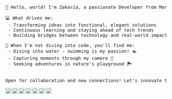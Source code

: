 
<pre>
👋 Hello, world! I'm Zakaria, a passionate Developer from Morocco.

💻 What drives me:
 - Transforming ideas into functional, elegant solutions
 - Continuous learning and staying ahead of tech trends
 - Building bridges between technology and real-world impact

🌊 When I'm not diving into code, you'll find me:
 - Diving into water - swimming is my passion! 🏊
 - Capturing moments through my camera 📸
 - Seeking adventures in nature's playground 🏞️

</pre>


<pre>
Open for collaboration and new connections! Let's innovate together. 💡 
</pre>

<div align="left">

<!--
```
Curious about my projects? Want to collaborate? Or just chat? Don't be shy - drop me a line!
```
-->
   <a href="mailto:zelhajou@gmail.com">
     <img
       align="left"
       alt="Gmail"
       width="18px"
       src="https://cdn.simpleicons.org/gmail/000/fff"
     />
   </a>
   <!-- <a href="https://www.github.com/zelhajou">
     <img align="left" alt="Github" width="18px" src="https://cdn.simpleicons.org/github/000/fff" />
 </a> -->
   <a href="https://www.linkedin.com/in/zelhajou/">
     <img
       align="left"
       alt="Linkedin"
       width="18px"
       src="https://cdn.simpleicons.org/linkedin/000/fff"
     />
   </a>
   <a href="https://twitter.com/zelhajou">
     <img
       align="left"
       alt="Twitter"
       width="18px"
       src="https://cdn.simpleicons.org/x/000/fff"
     />
   </a>
   <a href="https://discord.com/users/aaaikrz">
     <img
       align="left"
       alt="Discord"
       width="18px"
       src="https://cdn.simpleicons.org/discord/000/fff"
     />
   </a>
   <a href="https://t.me/aaaikrz">
     <img
       align="left"
       alt="Telegram"
       width="18px"
       src="https://cdn.simpleicons.org/telegram/000/fff"
     />
   </a>
   <a href="https://www.instagram.com/aaaikrz/">
     <img
       align="left"
       alt="Instagram"
       width="18px"
       src="https://cdn.simpleicons.org/instagram/000/fff"
     />
   </a>
  <a href="https://www.snapchat.com/add/aaaikrz">
     <img align="left" alt="Snapchat" width="18px" src="https://cdn.simpleicons.org/snapchat/000/fff" />
 </a>	


</div>
